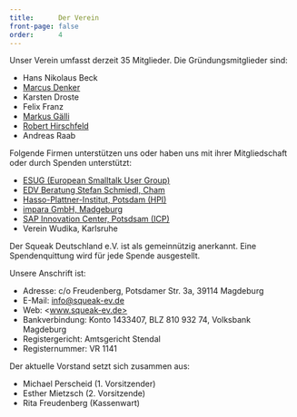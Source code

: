 ```yaml
---
title:      Der Verein
front-page: false
order:      4
---
```


Unser Verein umfasst derzeit 35 Mitglieder. Die Gründungsmitglieder
sind:

- Hans Nikolaus Beck
- [Marcus Denker](http://2denker.de/)
- Karsten Droste
- Felix Franz
- [Markus Gälli](http://www.emergent.de)
- [Robert Hirschfeld](http://hirschfeld.org)
- Andreas Raab

Folgende Firmen unterstützen uns oder haben uns mit ihrer
Mitgliedschaft oder durch Spenden unterstützt:

- [ESUG (European Smalltalk User Group)](http://www.esug.org)
- [EDV Beratung Stefan Schmiedl, Cham](http://www.approximity.com/)
- [Hasso-Plattner-Institut, Potsdam (HPI)](http://www.hpi.de/)
- [impara GmbH, Madgeburg](http://www.impara.de/)
- [SAP Innovation Center, Potsdsam (ICP)](http://icn.sap.com/)
- Verein Wudika, Karlsruhe

Der Squeak Deutschland e.V. ist als gemeinnützig anerkannt. Eine
Spendenquittung wird für jede Spende ausgestellt.

Unsere Anschrift ist:

- Adresse:         c/o Freudenberg, Potsdamer Str. 3a, 39114 Magdeburg
- E-Mail:          <info@squeak-ev.de>
- Web:             <www.squeak-ev.de>
- Bankverbindung:  Konto 1433407, BLZ 810 932 74, Volksbank Magdeburg
- Registergericht: Amtsgericht Stendal
- Registernummer:  VR 1141

Der aktuelle Vorstand setzt sich zusammen aus:

- Michael Perscheid (1. Vorsitzender)
- Esther Mietzsch (2. Vorsitzende)
- Rita Freudenberg (Kassenwart)
